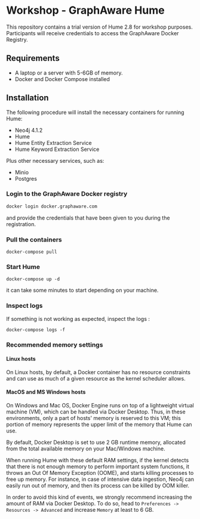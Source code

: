 # Workshop - GraphAware Hume

This repository contains a trial version of Hume 2.8 for workshop purposes. Participants will receive credentials to access the GraphAware Docker Registry.

## Requirements

- A laptop or a server with 5-6GB of memory.
- Docker and Docker Compose installed

## Installation

The following procedure will install the necessary containers for running Hume:

- Neo4j 4.1.2
- Hume
- Hume Entity Extraction Service
- Hume Keyword Extraction Service

Plus other necessary services, such as:
- Minio
- Postgres

### Login to the GraphAware Docker registry

```bash
docker login docker.graphaware.com
```

and provide the credentials that have been given to you during the registration.

### Pull the containers

```
docker-compose pull
```

### Start Hume

```
docker-compose up -d
```

it can take some minutes to start depending on your machine.

### Inspect logs

If something is not working as expected, inspect the logs :

```
docker-compose logs -f
```

### Recommended memory settings

#### Linux hosts

On Linux hosts, by default, a Docker container has no resource constraints and can use as much of a given resource as the kernel scheduler allows.

#### MacOS and MS Windows hosts

On Windows and Mac OS, Docker Engine runs on top of a lightweight virtual machine (VM), which can be handled via Docker Desktop.
Thus, in these environments, only a part of hosts' memory is reserved to this VM; this portion of memory represents the upper limit of the memory that Hume can use.

By default, Docker Desktop is set to use 2 GB runtime memory, allocated from the total available memory on your Mac/Windows machine.

When running Hume with these default RAM settings, if the kernel detects that there is not enough memory to perform important system functions, it throws an Out Of Memory Exception (OOME), and starts killing processes to free up memory.
For instance, in case of intensive data ingestion, Neo4j can easily run out of memory, and then its process can be killed by OOM killer.

In order to avoid this kind of events, we strongly recommend increasing the amount of RAM via Docker Desktop.
To do so, head to `Preferences -> Resources -> Advanced` and increase `Memory` at least to 6 GB.



